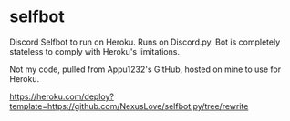 # selfbot
Discord Selfbot to run on Heroku. Runs on Discord.py. Bot is completely stateless to comply with Heroku's limitations. 

Not my code, pulled from Appu1232's GitHub, hosted on mine to use for Heroku.

https://heroku.com/deploy?template=https://github.com/NexusLove/selfbot.py/tree/rewrite
